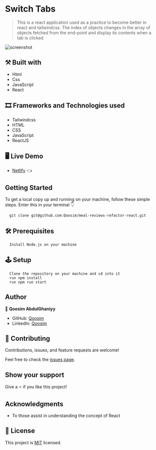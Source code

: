 # Switch Tabs 

> This is a react application used as a practice to become better in react and tailwindcss.
> The index of objects changes in the array of objects fetched from the end-point and display its contents when a tab is clicked 

![screenshot](./src/images/meal_refactor.jpeg)

## ⚒️  Built with

- Html
- Css
- JavaScript
- React

## 🎞️ Frameworks and Technologies used

- Tailwindcss
- HTML
- CSS
- JavaScript
- ReactJS

## 🖥️ Live Demo
- [Netlify](https://qoosim-meal-reviews-refactor.netlify.app/) :point_left:

## Getting Started

To get a local copy up and running on your machine, follow these simple steps.
Enter this in your terminal 👇 
``` 
  git clone git@github.com:Qoosim/meal-reviews-refactor-react.git
``` 
## 🛠️ Prerequisites
```
  Install Node.js on your machine
```
## 🕹️ Setup
```
  Clone the repository on your machine and cd into it
  run npm install
  run npm run start
```
## Author

👤 **Qoosim AbdulGhaniyy**

- GitHub: [Qoosim](https://github.com/Qoosim)
- LinkedIn: [Qoosim](https://www.linkedin.com/in/qoosim)

## 🤝 Contributing

Contributions, issues, and feature requests are welcome!

Feel free to check the [issues page](../../issues/).

## Show your support

Give a ⭐️ if you like this project!

## Acknowledgments

- To those assist in understanding the concept of React 

## 📝 License

This project is [MIT](./MIT.md) licensed.

